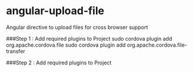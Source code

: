 # angular-upload-file
Angular directive to upload files for cross browser support 

###Step 1 : Add required plugins to Project
sudo cordova plugin add org.apache.cordova.file
sudo cordova plugin add org.apache.cordova.file-transfer

###Step 2 : Add required plugins to Project

